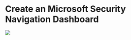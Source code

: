 # Create an Microsoft Security Navigation Dashboard

<a href="https://portal.azure.com/#create/Microsoft.Template/uri/https%3A%2F%2Fraw.githubusercontent.com%2Fswiftsolves-msft%2Fdashboards%2Fmaster%2FMicrosoftSecurityNavigation%2Fazuredeploy.json" target="_blank">
    <img src="http://azuredeploy.net/deploybutton.png"/>
</a>